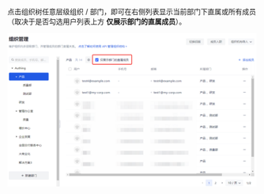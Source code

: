 点击组织树任意层级组织 / 部门，即可在右侧列表显示当前部门下直属或所有成员（取决于是否勾选用户列表上方 **仅展示部门的直属成员**）。

<img src="../../images/list-members.png" style="display:block;margin: 0 auto;">